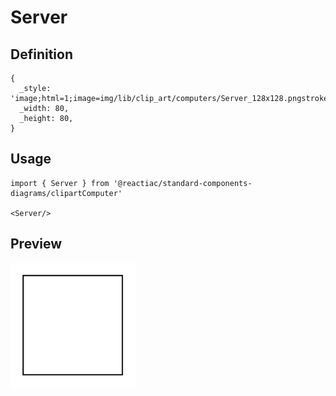 # Server

## Definition

```
{
  _style: 'image;html=1;image=img/lib/clip_art/computers/Server_128x128.pngstrokeColor=none;',
  _width: 80,
  _height: 80,
}
```

## Usage

```
import { Server } from '@reactiac/standard-components-diagrams/clipartComputer'

<Server/>
```

## Preview

<img src="./server.png" width="200"/>

